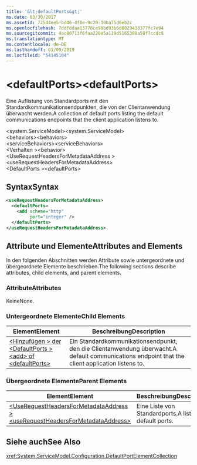 ```yaml
---
title: '&lt;defaultPorts&gt;'
ms.date: 03/30/2017
ms.assetid: 725d4ee5-bd46-4f0e-9c20-30ba75d6eb2c
ms.openlocfilehash: 7ddfddaa13778ce98bd93b6d8029438377fc7e94
ms.sourcegitcommit: 4ac80713f6faa220e5a119d5165308a58f7ccdc8
ms.translationtype: MT
ms.contentlocale: de-DE
ms.lasthandoff: 01/09/2019
ms.locfileid: "54145184"
---
```

# <a name="ltdefaultportsgt"></a><span data-ttu-id="9fcf7-102">&lt;defaultPorts&gt;</span><span class="sxs-lookup"><span data-stu-id="9fcf7-102">&lt;defaultPorts&gt;</span></span>
<span data-ttu-id="9fcf7-103">Eine Auflistung von Standardports mit den Standardkommunikationsendpunkten, die von der Clientanwendung überwacht werden.</span><span class="sxs-lookup"><span data-stu-id="9fcf7-103">A collection of default ports listing the default communications endpoints that the client application listens to.</span></span>  
  
<span data-ttu-id="9fcf7-104">\<system.ServiceModel></span><span class="sxs-lookup"><span data-stu-id="9fcf7-104">\<system.ServiceModel></span></span>  
<span data-ttu-id="9fcf7-105">\<behaviors></span><span class="sxs-lookup"><span data-stu-id="9fcf7-105">\<behaviors></span></span>  
<span data-ttu-id="9fcf7-106">\<serviceBehaviors></span><span class="sxs-lookup"><span data-stu-id="9fcf7-106">\<serviceBehaviors></span></span>  
<span data-ttu-id="9fcf7-107">\<Verhalten ></span><span class="sxs-lookup"><span data-stu-id="9fcf7-107">\<behavior></span></span>  
<span data-ttu-id="9fcf7-108">\<UseRequestHeadersForMetadataAddress ></span><span class="sxs-lookup"><span data-stu-id="9fcf7-108">\<useRequestHeadersForMetadataAddress></span></span>  
<span data-ttu-id="9fcf7-109">\<DefaultPorts ></span><span class="sxs-lookup"><span data-stu-id="9fcf7-109">\<defaultPorts></span></span>  
  
## <a name="syntax"></a><span data-ttu-id="9fcf7-110">Syntax</span><span class="sxs-lookup"><span data-stu-id="9fcf7-110">Syntax</span></span>  
  
```xml  
<useRequestHeadersForMetadataAddress>
  <defaultPorts>
    <add scheme="http"
         port="integer" />
  </defaultPorts>
</useRequestHeadersForMetadataAddress>
```  
  
## <a name="attributes-and-elements"></a><span data-ttu-id="9fcf7-111">Attribute und Elemente</span><span class="sxs-lookup"><span data-stu-id="9fcf7-111">Attributes and Elements</span></span>  
 <span data-ttu-id="9fcf7-112">In den folgenden Abschnitten werden Attribute sowie untergeordnete und übergeordnete Elemente beschrieben.</span><span class="sxs-lookup"><span data-stu-id="9fcf7-112">The following sections describe attributes, child elements, and parent elements.</span></span>  
  
### <a name="attributes"></a><span data-ttu-id="9fcf7-113">Attribute</span><span class="sxs-lookup"><span data-stu-id="9fcf7-113">Attributes</span></span>  
 <span data-ttu-id="9fcf7-114">Keine</span><span class="sxs-lookup"><span data-stu-id="9fcf7-114">None.</span></span>  
  
### <a name="child-elements"></a><span data-ttu-id="9fcf7-115">Untergeordnete Elemente</span><span class="sxs-lookup"><span data-stu-id="9fcf7-115">Child Elements</span></span>  
  
|<span data-ttu-id="9fcf7-116">Element</span><span class="sxs-lookup"><span data-stu-id="9fcf7-116">Element</span></span>|<span data-ttu-id="9fcf7-117">Beschreibung</span><span class="sxs-lookup"><span data-stu-id="9fcf7-117">Description</span></span>|  
|-------------|-----------------|  
|[<span data-ttu-id="9fcf7-118">\<Hinzufügen > der \<DefaultPorts ></span><span class="sxs-lookup"><span data-stu-id="9fcf7-118">\<add> of \<defaultPorts></span></span>](../../../../../docs/framework/configure-apps/file-schema/wcf/add-of-defaultports.md)|<span data-ttu-id="9fcf7-119">Ein Standardkommunikationsendpunkt, den die Clientanwendung überwacht.</span><span class="sxs-lookup"><span data-stu-id="9fcf7-119">A default communications endpoint that the client application listens to.</span></span>|  
  
### <a name="parent-elements"></a><span data-ttu-id="9fcf7-120">Übergeordnete Elemente</span><span class="sxs-lookup"><span data-stu-id="9fcf7-120">Parent Elements</span></span>  
  
|<span data-ttu-id="9fcf7-121">Element</span><span class="sxs-lookup"><span data-stu-id="9fcf7-121">Element</span></span>|<span data-ttu-id="9fcf7-122">Beschreibung</span><span class="sxs-lookup"><span data-stu-id="9fcf7-122">Description</span></span>|  
|-------------|-----------------|  
|[<span data-ttu-id="9fcf7-123">\<UseRequestHeadersForMetadataAddress ></span><span class="sxs-lookup"><span data-stu-id="9fcf7-123">\<useRequestHeadersForMetadataAddress></span></span>](../../../../../docs/framework/configure-apps/file-schema/wcf/userequestheadersformetadataaddress.md)|<span data-ttu-id="9fcf7-124">Eine Liste von Standardports.</span><span class="sxs-lookup"><span data-stu-id="9fcf7-124">A list of default ports.</span></span>|  
  
## <a name="see-also"></a><span data-ttu-id="9fcf7-125">Siehe auch</span><span class="sxs-lookup"><span data-stu-id="9fcf7-125">See Also</span></span>  
 <xref:System.ServiceModel.Configuration.DefaultPortElementCollection>
